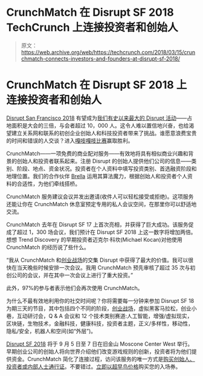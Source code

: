 # CrunchMatch 在 Disrupt SF 2018 TechCrunch 上连接投资者和创始人

> 原文：<https://web.archive.org/web/https://techcrunch.com/2018/03/15/crunchmatch-connects-investors-and-founders-at-disrupt-sf-2018/>

# CrunchMatch 在 Disrupt SF 2018 上连接投资者和创始人

[Disrupt San Francisco 2018](https://web.archive.org/web/20221105141147/https://techcrunch.com/events/disrupt-sf-2018/?ref=marketingpost4) 有望成为[我们有史以来最大的 Disrupt 活动](https://web.archive.org/web/20221105141147/https://techcrunch.com/2018/02/08/registration-is-now-open-for-disrupt-sf-2018/)——占地面积是大会的三倍，与会者超过 10，000 人。这令人难以置信地兴奋，也给渴望建立关系网和联系的初创企业创始人和科技投资者带来了挑战。谁愿意浪费宝贵的时间和错误的人交谈？进入[嘎吱嘎吱比赛](https://web.archive.org/web/20221105141147/https://techcrunch.com/events/disrupt-sf-2018/?ref=marketingpost4#crunchmatch)赢取胜利。

CrunchMatch——一项免费的商业配对服务——有效地将具有相似商业兴趣和背景的创始人和投资者联系起来。注册 Disrupt 的创始人提供他们公司的信息——类别、阶段、地点、资金状况。投资者在个人资料中填写投资类别、首选融资阶段和地理位置。我们的合作伙伴 [Brella](https://web.archive.org/web/20221105141147/https://www.brella.io/) 运用其算法魔力，根据创始人和投资者个人资料的合适性，为他们牵线搭桥。

CrunchMatch 服务建议会议并发出邀请(收件人可以轻松接受或拒绝)。这项服务还能让你在 CrunchMatch 休息室预定专用的私人会议空间，在那里你可以舒适地交流。

CrunchMatch 去年在 Disrupt SF 17 上首次亮相，并获得了巨大成功。该服务促成了超过 1，300 场会议，我们预计在 Disrupt SF 2018 上这一数字将增加两倍。想想 Trend Discovery 的早期投资者迈克尔·科坎(Michael Kocan)对他使用 CrunchMatch 的经历说了些什么。

“我从 CrunchMatch 和[创业战场](https://web.archive.org/web/20221105141147/http://www.techcrunch.com/startup-battlefield)的交集 Disrupt 中获得了最大的价值。我可以很快在当天晚些时候安排一次会议。我用 CrunchMatch 预先审核了超过 35 次与初创公司的会议，并在其中一次会议上进行了重大投资。”

此外，97%的参与者表示他们会再次使用 CrunchMatch。

为什么不最有效地利用你的社交时间呢？你将需要每一分钟来参加 Disrupt SF 18 为期三天的节目，其中包括四个不同的阶段，[创业战场](https://web.archive.org/web/20221105141147/https://techcrunch.com/startup-battlefield/)，虚拟黑客马拉松，创业小巷，互动研讨会，Q & A 会议和 12 个技术类别赛道:人工智能，增强/虚拟现实，区块链，生物技术，金融科技，健康科技，投资者主题，正义/多样性，移动性，隐私/安全，机器人和空间(如“外层”)。

[Disrupt SF 2018](https://web.archive.org/web/20221105141147/https://techcrunch.com/events/disrupt-sf-2018/?ref=marketingpost4) 将于 9 月 5 日至 7 日在旧金山 Moscone Center West 举行。早期创业公司的创始人将向世界介绍他们改变游戏规则的创新，投资者将为他们提供资金。CrunchMatch 简化了连接过程，访问该服务的唯一方式是[购买创始人、投资者或内部人士通行证](https://web.archive.org/web/20221105141147/https://techcrunch.com/events/disrupt-sf-2018/?ref=marketingpost4&unii-trigger-open=GSLDXW)。不要错过。[立即以超早鸟价格](https://web.archive.org/web/20221105141147/https://techcrunch.com/events/disrupt-sf-2018/?ref=marketingpost4&unii-trigger-open=GSLDXW)购买您的入场券。